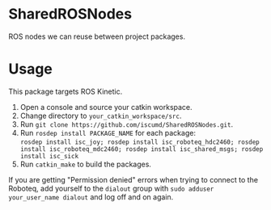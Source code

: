 # SharedROSNodes
ROS nodes we can reuse between project packages.

# Usage
This package targets ROS Kinetic.

1. Open a console and source your catkin workspace.
2. Change directory to `your_catkin_workspace/src`.
3. Run `git clone https://github.com/iscumd/SharedROSNodes.git`.
4. Run `rosdep install PACKAGE_NAME` for each package:  
`rosdep install isc_joy; rosdep install isc_roboteq_hdc2460; rosdep install isc_roboteq_mdc2460; rosdep install isc_shared_msgs; rosdep install isc_sick`
5. Run `catkin_make` to build the packages.

If you are getting "Permission denied" errors when trying to connect to the Roboteq, add yourself to the `dialout` group with `sudo adduser your_user_name dialout` and log off and on again.
